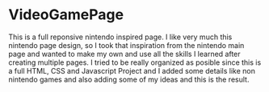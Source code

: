 # VideoGamePage
This is a full reponsive nintendo inspired page.
I like very much this nintendo page design, so I took that inspiration from the nintendo main page and wanted to make my own and use all the skills 
I learned after creating multiple pages. I tried to be really organized as posible since this is a full HTML, CSS and Javascript Project and I added
some details like non nintendo games and also adding some of my ideas and this is the result. 
